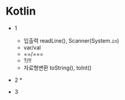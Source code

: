 # Kotlin

* 1
  * 입출력 readLine(), Scanner(System.`in`)
  * var/val
  * ==/===
  * ?/!!
  * 자료형변환 toString(), toInt()

* 2
  * 
* 3
